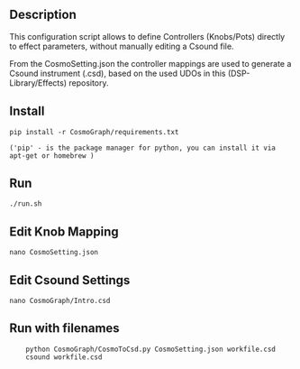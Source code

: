 ## Description

This configuration script allows to define Controllers (Knobs/Pots) directly to effect parameters, without manually editing a Csound file.

From the CosmoSetting.json the controller mappings are used to generate a Csound instrument (.csd), based on the used UDOs in this (DSP-Library/Effects) repository.

## Install

    pip install -r CosmoGraph/requirements.txt

    ('pip' - is the package manager for python, you can install it via apt-get or homebrew )

## Run

    ./run.sh

## Edit Knob Mapping

    nano CosmoSetting.json


## Edit Csound Settings

    nano CosmoGraph/Intro.csd


## Run with filenames

        python CosmoGraph/CosmoToCsd.py CosmoSetting.json workfile.csd
        csound workfile.csd
